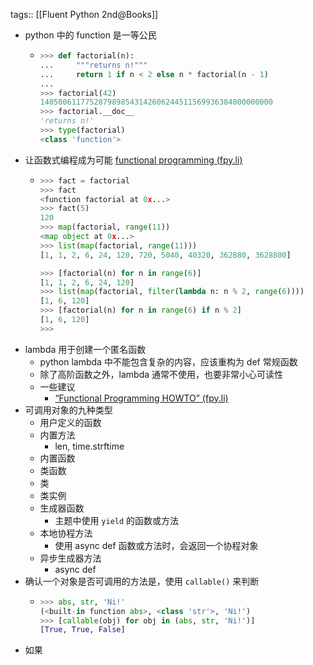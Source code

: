 tags:: [[Fluent Python 2nd@Books]]

- python 中的 function 是一等公民
	- ``` python
	  >>> def factorial(n):  
	  ...     """returns n!"""
	  ...     return 1 if n < 2 else n * factorial(n - 1)
	  ...
	  >>> factorial(42)
	  1405006117752879898543142606244511569936384000000000
	  >>> factorial.__doc__  
	  'returns n!'
	  >>> type(factorial)  
	  <class 'function'>
	  ```
- 让函数式编程成为可能 [functional programming (fpy.li)](https://fpy.li/7-4)
	- ``` python
	  >>> fact = factorial
	  >>> fact
	  <function factorial at 0x...>
	  >>> fact(5)
	  120
	  >>> map(factorial, range(11))
	  <map object at 0x...>
	  >>> list(map(factorial, range(11)))
	  [1, 1, 2, 6, 24, 120, 720, 5040, 40320, 362880, 3628800]
	  
	  >>> [factorial(n) for n in range(6)]  
	  [1, 1, 2, 6, 24, 120]
	  >>> list(map(factorial, filter(lambda n: n % 2, range(6))))  
	  [1, 6, 120]
	  >>> [factorial(n) for n in range(6) if n % 2]  
	  [1, 6, 120]
	  >>>
	  ```
- lambda 用于创建一个匿名函数
	- python lambda 中不能包含复杂的内容，应该重构为 def 常规函数
	- 除了高阶函数之外，lambda 通常不使用，也要非常小心可读性
	- 一些建议
		- [“Functional Programming HOWTO” (fpy.li)](https://fpy.li/7-5)
- 可调用对象的九种类型
	- 用户定义的函数
	- 内置方法
		- len, time.strftime
	- 内置函数
	- 类函数
	- 类
	- 类实例
	- 生成器函数
		- 主题中使用 `yield` 的函数或方法
	- 本地协程方法
		- 使用 async def 函数或方法时，会返回一个协程对象
	- 异步生成器方法
		- async def
- 确认一个对象是否可调用的方法是，使用 `callable()` 来判断
	- ``` python
	  >>> abs, str, 'Ni!'
	  (<built-in function abs>, <class 'str'>, 'Ni!')
	  >>> [callable(obj) for obj in (abs, str, 'Ni!')]
	  [True, True, False]
	  
	  ```
- 如果
